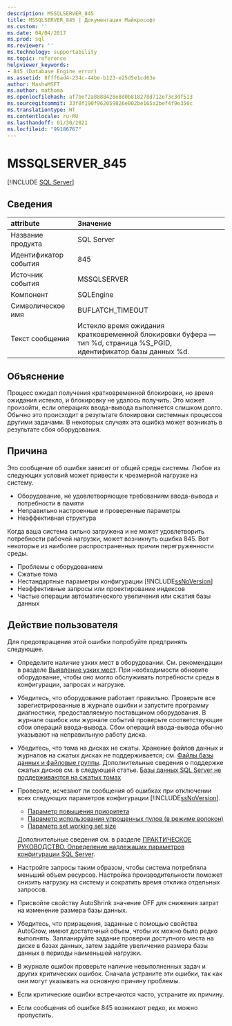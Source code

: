 ```yaml
---
description: MSSQLSERVER_845
title: MSSQLSERVER_845 | Документация Майкрософт
ms.custom: ''
ms.date: 04/04/2017
ms.prod: sql
ms.reviewer: ''
ms.technology: supportability
ms.topic: reference
helpviewer_keywords:
- 845 (Database Engine error)
ms.assetid: 8fff6ad4-234c-44be-b123-e25d5e1cd63e
author: MashaMSFT
ms.author: mathoma
ms.openlocfilehash: af7bef2a8888428e8d0b818278d712e73c3df513
ms.sourcegitcommit: 33f0f190f962059826e002be165a2bef4f9e350c
ms.translationtype: HT
ms.contentlocale: ru-RU
ms.lasthandoff: 01/30/2021
ms.locfileid: "99186767"
---
```

# <a name="mssqlserver_845"></a>MSSQLSERVER_845
 [!INCLUDE [SQL Server](../../includes/applies-to-version/sqlserver.md)]
  
## <a name="details"></a>Сведения  
  
| attribute | Значение |  
| :-------- | :---- |  
|Название продукта|SQL Server|  
|Идентификатор события|845|  
|Источник события|MSSQLSERVER|  
|Компонент|SQLEngine|  
|Символическое имя|BUFLATCH_TIMEOUT|  
|Текст сообщения|Истекло время ожидания кратковременной блокировки буфера — тип %d, страница %S_PGID, идентификатор базы данных %d.|  
  
## <a name="explanation"></a>Объяснение  
Процесс ожидал получения кратковременной блокировки, но время ожидания истекло, и блокировку не удалось получить. Это может произойти, если операциях ввода-вывода выполняется слишком долго. Обычно это происходит в результате блокировки системных процессов другими задачами. В некоторых случаях эта ошибка может возникать в результате сбоя оборудования.  
  
## <a name="cause"></a>Причина
Это сообщение об ошибке зависит от общей среды системы. Любое из следующих условий может привести к чрезмерной нагрузке на систему.

- Оборудование, не удовлетворяющее требованиям ввода-вывода и потребности в памяти
- Неправильно настроенные и проверенные параметры
- Неэффективная структура

 Когда ваша система сильно загружена и не может удовлетворить потребности рабочей нагрузки, может возникнуть ошибка 845. Вот некоторые из наиболее распространенных причин перегруженности среды.

- Проблемы с оборудованием
- Сжатые тома
- Нестандартные параметры конфигурации [!INCLUDE[ssNoVersion](../../includes/ssnoversion-md.md)]
- Неэффективные запросы или проектирование индексов
- Частые операции автоматического увеличения или сжатия базы данных

## <a name="user-action"></a>Действие пользователя  
Для предотвращения этой ошибки попробуйте предпринять следующее.  
  
- Определите наличие узких мест в оборудовании. См. рекомендации в разделе [Выявление узких мест](../performance/identify-bottlenecks.md). При необходимости обновите оборудование, чтобы оно могло обслуживать потребности среды в конфигурации, запросах и нагрузке.

- Убедитесь, что оборудование работает правильно. Проверьте все зарегистрированные в журнале ошибки и запустите программу диагностики, предоставляемую поставщиком оборудования. В журнале ошибок или журнале событий проверьте соответствующие сбои операций ввода-вывода. Сбои операций ввода-вывода обычно указывают на неправильную работу диска.  
- Убедитесь, что тома на дисках не сжаты. Хранение файлов данных и журналов на сжатых дисках не поддерживается; см. [Файлы базы данных и файловые группы](../databases/database-files-and-filegroups.md). Дополнительные сведения о поддержке сжатых дисков см. в следующей статье. [Базы данных SQL Server не поддерживаются на сжатых томах](https://support.microsoft.com/EN-US/help/231347)

- Проверьте, исчезают ли сообщения об ошибках при отключении всех следующих параметров конфигурации [!INCLUDE[ssNoVersion](../../includes/ssnoversion-md.md)].
   - [Параметр повышения приоритета](../../database-engine/configure-windows/configure-the-priority-boost-server-configuration-option.md)
   - [Параметр использования упрощенных пулов (в режиме волокон)](../../database-engine/configure-windows/lightweight-pooling-server-configuration-option.md)
   - [Параметр set working set size](../../database-engine/configure-windows/set-working-set-size-server-configuration-option.md)

    Дополнительные сведения см. в разделе [ПРАКТИЧЕСКОЕ РУКОВОДСТВО. Определение надлежащих параметров конфигурации SQL Server](https://support.microsoft.com/EN-US/help/319942).

- Настройте запросы таким образом, чтобы система потребляла меньший объем ресурсов. Настройка производительности поможет снизить нагрузку на систему и сократить время отклика отдельных запросов.
- Присвойте свойству AutoShrink значение OFF для снижения затрат на изменение размера базы данных.
- Убедитесь, что приращения, заданные с помощью свойства AutoGrow, имеют достаточный объем, чтобы их можно было редко выполнять. Запланируйте задание проверки доступного места на диске в базах данных, затем задайте увеличение размера базы данных в периоды наименьшей нагрузки.
- В журнале ошибок проверьте наличие невыполненных задач и других критических ошибок. Сначала устраните эти ошибки, так как они могут указывать на основную причину проблемы.
- Если критические ошибки встречаются часто, устраните их причину.
- Если сообщения об ошибке 845 возникают редко, их можно пропустить.